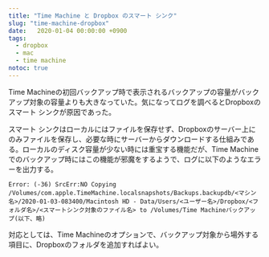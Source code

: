 ```yaml
---
title: "Time Machine と Dropbox のスマート シンク"
slug: "time-machine-dropbox"
date:   2020-01-04 00:00:00 +0900
tags: 
  - dropbox
  - mac
  - time machine
notoc: true
---
```


Time Machineの初回バックアップ時で表示されるバックアップの容量がバックアップ対象の容量よりも大きなっていた。気になってログを調べるとDropboxのスマート シンクが原因であった。

スマート シンクはローカルにはファイルを保存せず、Dropboxのサーバー上にのみファイルを保存し、必要な時にサーバーからダウンロードする仕組みである。ローカルのディスク容量が少ない時には重宝する機能だが、Time Machineでのバックアップ時にはこの機能が邪魔をするようで、ログに以下のようなエラーを出力する。

```
Error: (-36) SrcErr:NO Copying /Volumes/com.apple.TimeMachine.localsnapshots/Backups.backupdb/<マシン名>/2020-01-03-083400/Macintosh HD - Data/Users/<ユーザー名>/Dropbox/<フォルダ名>/<スマートシンク対象のファイル名> to /Volumes/Time Machineバックアップ(以下、略)
```

対応としては、Time Machineのオプションで、バックアップ対象から場外する項目に、Dropboxのフォルダを追加すればよい。

